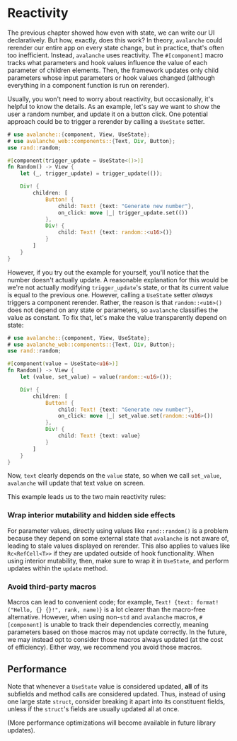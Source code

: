 # Reactivity

The previous chapter showed how even with state, we can write our UI declaratively. But how, exactly, does this work?
In theory, `avalanche` could rerender our entire app on every state change, but in practice, that's often too inefficient.
Instead, `avalanche` uses reactivity. The `#[component]` macro tracks what parameters and hook values influence the value of each 
parameter of children elements. Then, the framework updates only child parameters whose input parameters or hook values changed (although everything in 
a component function is run on rerender).

Usually, you won't need to worry about reactivity, but occasionally, it's helpful to know the details. As an example, let's 
say we want to show the user a random number, and update it on a button click. One potential approach could be to trigger a rerender
by calling a `UseState` setter.

```rust
# use avalanche::{component, View, UseState};
# use avalanche_web::components::{Text, Div, Button};
use rand::random;

#[component(trigger_update = UseState<()>)]
fn Random() -> View {
    let (_, trigger_update) = trigger_update(());

    Div! {
        children: [
            Button! {
                child: Text! {text: "Generate new number"},
                on_click: move |_| trigger_update.set(())
            },
            Div! {
                child: Text! {text: random::<u16>()}
            } 
        ]
    }
}
```
However, if you try out the example for yourself, you'll notice that the number doesn't actually update. A reasonable explanation for this would be
we're not actually modifying `trigger_update`'s state, or that its current value is equal to the previous one. However, calling a `UseState` setter _always_ 
triggers a component rerender. Rather, the reason is that `random::<u16>()` does not depend on any state or parameters, so `avalanche` classifies the value 
as constant. To fix that, let's make the value transparently depend on state:

```rust
# use avalanche::{component, View, UseState};
# use avalanche_web::components::{Text, Div, Button};
use rand::random;

#[component(value = UseState<u16>)]
fn Random() -> View {
    let (value, set_value) = value(random::<u16>());

    Div! {
        children: [
            Button! {
                child: Text! {text: "Generate new number"},
                on_click: move |_| set_value.set(random::<u16>())
            },
            Div! {
                child: Text! {text: value}
            } 
        ]
    }
}
```

Now, `text` clearly depends on the `value` state, so when we call `set_value`, `avalanche` will update that text value on screen.

This example leads us to the two main reactivity rules:

### Wrap interior mutability and hidden side effects

For parameter values, directly using values like `rand::random()` is a problem because they depend on some external state
that `avalanche` is not aware of, leading to stale values displayed on rerender. This also applies to values like `Rc<RefCell<T>>`
if they are updated outside of hook functionality. When using interior mutability, then, make sure to wrap it in `UseState`, and perform updates 
within the `update` method.

### Avoid third-party macros

Macros can lead to convenient code; for example, `Text! {text: format!("Hello, {} {}!", rank, name)}` is a lot clearer than the macro-free
alternative. However, when using non-`std` and `avalanche` macros, `#[component]` is unable to track their dependencies correctly, meaning
parameters based on those macros may not update correctly. In the future, we may instead opt to consider those macros always updated (at the cost of 
efficiency). Either way, we recommend you avoid those macros. 

## Performance

Note that whenever a `UseState` value is considered updated, **all** of its subfields and method calls
are considered updated. Thus, instead of using one large state `struct`, consider breaking it apart into its constituent fields,
unless if the `struct`'s fields are usually updated all at once.

(More performance optimizations will become available in future library updates).